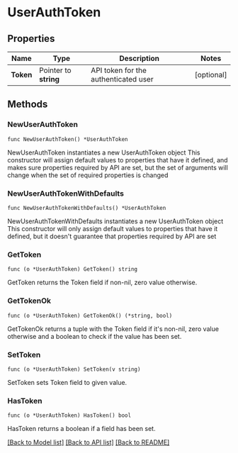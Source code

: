 # UserAuthToken

## Properties

Name | Type | Description | Notes
------------ | ------------- | ------------- | -------------
**Token** | Pointer to **string** | API token for the authenticated user | [optional] 

## Methods

### NewUserAuthToken

`func NewUserAuthToken() *UserAuthToken`

NewUserAuthToken instantiates a new UserAuthToken object
This constructor will assign default values to properties that have it defined,
and makes sure properties required by API are set, but the set of arguments
will change when the set of required properties is changed

### NewUserAuthTokenWithDefaults

`func NewUserAuthTokenWithDefaults() *UserAuthToken`

NewUserAuthTokenWithDefaults instantiates a new UserAuthToken object
This constructor will only assign default values to properties that have it defined,
but it doesn't guarantee that properties required by API are set

### GetToken

`func (o *UserAuthToken) GetToken() string`

GetToken returns the Token field if non-nil, zero value otherwise.

### GetTokenOk

`func (o *UserAuthToken) GetTokenOk() (*string, bool)`

GetTokenOk returns a tuple with the Token field if it's non-nil, zero value otherwise
and a boolean to check if the value has been set.

### SetToken

`func (o *UserAuthToken) SetToken(v string)`

SetToken sets Token field to given value.

### HasToken

`func (o *UserAuthToken) HasToken() bool`

HasToken returns a boolean if a field has been set.


[[Back to Model list]](../README.md#documentation-for-models) [[Back to API list]](../README.md#documentation-for-api-endpoints) [[Back to README]](../README.md)


